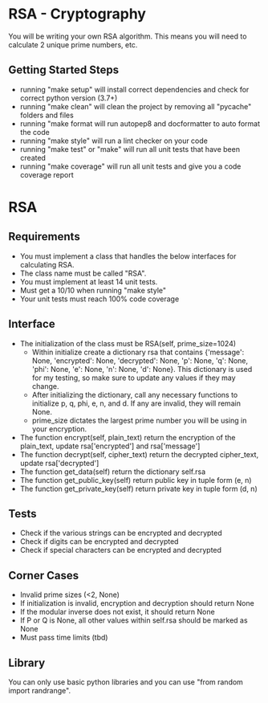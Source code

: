 # RSA - Cryptography

You will be writing your own RSA algorithm. This means you will need to calculate 2 unique prime numbers, etc.

## Getting Started Steps

- running "make setup" will install correct dependencies and check for correct python version (3.7+)
- running "make clean" will clean the project by removing all "pycache" folders and files
- running "make format will run autopep8 and docformatter to auto format the code
- running "make style" will run a lint checker on your code
- running "make test" or "make" will run all unit tests that have been created
- running "make coverage" will run all unit tests and give you a code coverage report

# RSA

## Requirements

- You must implement a class that handles the below interfaces for calculating RSA.
- The class name must be called "RSA".
- You must implement at least 14 unit tests.
- Must get a 10/10 when running "make style"
- Your unit tests must reach 100% code coverage

## Interface

- The initialization of the class must be RSA(self, prime_size=1024)
    - Within initialize create a dictionary rsa that contains {'message': None, 'encrypted': None, 'decrypted': None, 'p': None, 'q': None, 'phi': None, 'e': None, 'n': None, 'd': None}. This dictionary is used for my testing, so make sure to update any values if they may change.
    - After initializing the dictionary, call any necessary functions to initialize p, q, phi, e, n, and d. If any are invalid, they will remain None.
    - prime_size dictates the largest prime number you will be using in your encryption.
- The function encrypt(self, plain_text) return the encryption of the plain_text, update rsa['encrypted'] and rsa['message']
- The function decrypt(self, cipher_text) return the decrypted cipher_text, update rsa['decrypted']
- The function get_data(self) return the dictionary self.rsa
- The function get_public_key(self) return public key in tuple form (e, n)
- The function get_private_key(self) return private key in tuple form (d, n)

## Tests

- Check if the various strings can be encrypted and decrypted
- Check if digits can be encrypted and decrypted
- Check if special characters can be encrypted and decrypted

## Corner Cases

- Invalid prime sizes (<2, None)
- If initialization is invalid, encryption and decryption should return None
- If the modular inverse does not exist, it should return None
- If P or Q is None, all other values within self.rsa should be marked as None
- Must pass time limits (tbd)

## Library

You can only use basic python libraries and you can use "from random import randrange".
